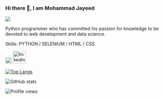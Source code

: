 ### Hi there 👋, I am Mohammad Jayeed
![](https://scontent.fdac5-2.fna.fbcdn.net/v/t1.6435-9/77049215_2330665853723455_1912068072370339840_n.jpg?_nc_cat=108&ccb=1-7&_nc_sid=09cbfe&_nc_eui2=AeGEUL_vAxkVzOFICcbDz0z3ycG1o5-WniDJwbWjn5aeIJwprJxWyShj94B1VMQqb0suDJM7ONANeblaUGQ8LR-s&_nc_ohc=RoHeIOpBscwAX_-AIQW&_nc_ht=scontent.fdac5-2.fna&oh=00_AT8q9DqzFJDz6F0yXP3Cu3MQgulwMHp-F36L6e24hNHhHg&oe=62CD2D51)

Python programmer who has committed his passion for knowledge
to be devoted to web development and data science.

Skills: PYTHON / SELENIUM / HTML / CSS 



[<img src='https://cdn.jsdelivr.net/npm/simple-icons@3.0.1/icons/github.svg' alt='github' height='20'>](https://github.com/mohammadjayeed)  [<img src='https://cdn.jsdelivr.net/npm/simple-icons@3.0.1/icons/linkedin.svg' alt='linkedin' height='40'>](https://www.linkedin.com/in/mohdjyd/)  

[![Top Langs](https://github-readme-stats.vercel.app/api/top-langs/?username=mohammadjayeed)](https://github.com/anuraghazra/github-readme-stats)

![GitHub stats](https://github-readme-stats.vercel.app/api?username=mohammadjayeed&show_icons=true)  

![Profile views](https://gpvc.arturio.dev/mohammadjayeed)  















<!--### Hi there 👋


**mohammadjayeed/mohammadjayeed** is a ✨ _special_ ✨ repository because its `README.md` (this file) appears on your GitHub profile.

Here are some ideas to get you started:

- 🔭 I’m currently working on ...
- 🌱 I’m currently learning ...
- 👯 I’m looking to collaborate on ...
- 🤔 I’m looking for help with ...
- 💬 Ask me about ...
- 📫 How to reach me: ...
- 😄 Pronouns: ...
- ⚡ Fun fact: ...

-->

